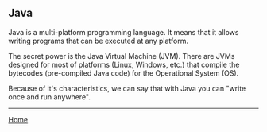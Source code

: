 ## Java

Java is a multi-platform programming language. It means that it allows writing programs that can be executed at any platform.

The secret power is the Java Virtual Machine (JVM). There are JVMs designed for most of platforms (Linux, Windows, etc.) that compile the bytecodes (pre-compiled Java code) for the Operational System (OS).

Because of it's characteristics, we can say that with Java you can "write once and run anywhere".


<hr>

[Home](index.html)
